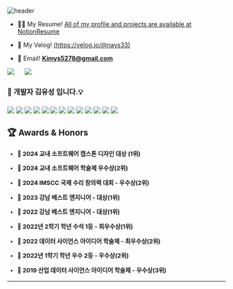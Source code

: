 ![header](https://capsule-render.vercel.app/api?type=cylinder&color=000000&height=150&section=header&text=Kim-Yu-Seong&fontColor=ffffff&fontSize=70&animation=fadeIn&fontAlignY=55)
- 👨‍🦲 My Resume! [All of my profile and projects are available at NotionResume](https://flossy-gallon-c27.notion.site/Backend-Developer-cecf554ac2724fff9f913e09144e7ee6)

- 📄 My Velog! [(https://velog.io/@nays33)](https://velog.io/@nays33/posts)

- 📧 Email! **Kimys5278@gmail.com**
</p>

<p align="justify">
  <a href="https://github.com/kimys5278" style="display:inline-block;">
    <img src="https://github-readme-stats.vercel.app/api/top-langs/?username=kimys5278&layout=compact&show_icons=true&show_owner=true&hide_title=true&theme=tokyonight" />
  </a>
  <a href="https://github.com/kimys5278" style="display:inline-block; margin-left: 20px;">
    <img src="https://github-readme-stats.vercel.app/api?username=kimys5278&hide_title=false&show_icons=true&include_all_commits=false&theme=tokyonight" />
  </a>
</p>


<h3> 🤚 개발자 김유성 입니다.💡<h3>
<div src = "https://flossy-gallon-c27.notion.site/Backend-Developer-cecf554ac2724fff9f913e09144e7ee6"> 
</div>
<div>
  
<img src="https://img.shields.io/badge/JAVA-007396?style=for-the-badge&logo=java&logoColor=white">

<img src="https://img.shields.io/badge/python-3776AB?style=for-the-badge&logo=python&logoColor=white">

<img src="https://img.shields.io/badge/spring-6DB33F?style=for-the-badge&logo=spring%20IDE&logoColor=white">

<img src="https://img.shields.io/badge/junit5-25A162?style=for-the-badge&logo=junit5%20IDE&logoColor=white">

<img src="https://img.shields.io/badge/jquery-0769AD?style=for-the-badge&logo=jquery%20IDE&logoColor=white">

<img src="https://img.shields.io/badge/hibernate-59666C?style=for-the-badge&logo=hibernate%20IDE&logoColor=white">

<img src="https://img.shields.io/badge/mariadb-003545?style=for-the-badge&logo=mariadb&logoColor=white">

<img src="https://img.shields.io/badge/mysql-4479A1?style=for-the-badge&logo=mysql&logoColor=white">

<img src="https://img.shields.io/badge/scikitlearn-F7931E?style=for-the-badge&logo=scikitlearn&logoColor=white">

<img src="https://img.shields.io/badge/pandas-150458?style=for-the-badge&logo=pandas&logoColor=white">

<img src="https://img.shields.io/badge/github-181717?style=for-the-badge&logo=github&logoColor=white">

<img src="https://img.shields.io/badge/Eclipse-2C2255?style=for-the-badge&logo=Eclipse%20IDE&logoColor=white">

<img src="https://img.shields.io/badge/intellijidea-000000?style=for-the-badge&logo=intellijidea&logoColor=white">
</br>

### 🏆 Awards & Honors

<small>

- 🏅 2024 교내 소프트웨어 캡스톤 디자인 대상 (1위)

- 🥈 2024 교내 소프트웨어 학술제 우수상(2위)

- 🥈 2024 IMSCC 국제 수리 창의력 대회 - 우수상(2위)

- 🏅 2023 강남 베스트 엔지니어 - 대상(1위)

- 🏅 2022 강남 베스트 엔지니어 - 대상(1위)

- 🏅 2022년 2학기 학년 수석 1등 - 최우수상(1위)

- 🥈 2022 데이터 사이언스 아이디어 학술제 - 최우수상(2위)

- 🥈 2022년 1학기 학년 우수 2등 - 우수상(2위)

- 🥉 2019 산업 데이터 사이언스 아이디어 학술제 - 우수상(3위)

</small>

---



